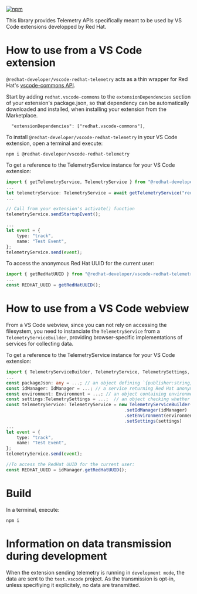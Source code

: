 [![npm](https://img.shields.io/npm/v/@redhat-developer/vscode-redhat-telemetry?color=brightgreen)](https://www.npmjs.com/package/@redhat-developer/vscode-redhat-telemetry)

This library provides Telemetry APIs specifically meant to be used by VS Code extensions developped by Red Hat.

# How to use from a VS Code extension

`@redhat-developer/vscode-redhat-telemetry` acts as a thin wrapper for Red Hat's [vscode-commons API](https://github.com/redhat-developer/vscode-commons).

Start by adding `redhat.vscode-commons` to the `extensionDependencies` section of your extension's package.json, so that dependency can be automatically downloaded and installed, when installing your extension from the Marketplace.

```
  "extensionDependencies": ["redhat.vscode-commons"],
```

To install `@redhat-developer/vscode-redhat-telemetry` in your VS Code extension, open a terminal and execute:

```
npm i @redhat-developer/vscode-redhat-telemetry
```

To get a reference to the TelemetryService instance for your VS Code extension:
```typescript
import { getTelemetryService, TelemetryService } from "@redhat-developer/vscode-redhat-telemetry";
...
let telemetryService: TelemetryService = await getTelemetryService("redhat.your-extension-id")
...

// Call from your extension's activate() function
telemetryService.sendStartupEvent(); 

...
let event = {
    type: "track",
    name: "Test Event",
};
telemetryService.send(event);
```

To access the anonymous Red Hat UUID for the current user:
```typescript
import { getRedHatUUID } from "@redhat-developer/vscode-redhat-telemetry";
...
const REDHAT_UUID = getRedHatUUID();
```

# How to use from a VS Code webview
From a VS Code webview, since you can not rely on accessing the filesystem, you need to instanciate the `TelemetryService` from a `TelemetryServiceBuilder`, providing browser-specific implementations of services for collecting data. 

To get a reference to the TelemetryService instance for your VS Code extension:
```typescript
import { TelemetryServiceBuilder, TelemetryService, TelemetrySettings, Environment, IdManager } from "@redhat-developer/vscode-redhat-telemetry";
...
const packageJson: any = ...; // an object defining `{publisher:string, name:string, version:string, segmentWriteKey:string}` 
const idManager: IdManager = ...; // a service returning Red Hat anonymous UUID
const environment: Environment = ...; // an object containing environment specific data (OS, locale...)
const settings:TelemetrySettings = ...;  // an object checking whether telemetry collection is enabled
const telemetryService: TelemetryService = new TelemetryServiceBuilder(packageJson)
                                             .setIdManager(idManager) 
                                             .setEnvironment(environment) 
                                             .setSettings(settings)
...
let event = {
    type: "track",
    name: "Test Event",
};
telemetryService.send(event);

//To access the RedHat UUID for the current user:
const REDHAT_UUID = idManager.getRedHatUUID();
```

# Build
In a terminal, execute: 
```
npm i
```

# Information on data transmission during development

When the extension sending telemetry is running in `development mode`, the data are sent to the `test.vscode` project.
As the transmission is opt-in, unless specifiying it explicitely, no data are transmitted.
